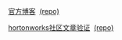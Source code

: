 [官方博客](https://imaidata.github.io/blog)  [(repo)](https://github.com/imaidata/blog)   

[hortonworks社区文章验证](https://imaidata.github.io/Articles)  [(repo)](https://github.com/imaidata/imaidata.github.io)   
